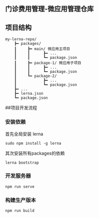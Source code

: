 ## 门诊费用管理-微应用管理仓库

## 项目结构
```
my-lerna-repo/
    ┣━ packages/
    ┃     ┣━ main/ 微应用主项目
    ┃     ┃      ┣━ ...
    ┃     ┃      ┗━ package.json
    ┃     ┣━ package-1/ 微应用子项目
    ┃     ┃      ┣━ ...
    ┃     ┃      ┗━ package.json
    ┃     ┗━ package-2/
    ┃            ┣━ ...
    ┃            ┗━ package.json
    ┣━ ...
    ┣━ lerna.json
    ┗━ package.json

```

##项目开发流程

### 安装依赖
首先全局安装 lerna
```
sudo npm install -g lerna
```
其次安装所有packages的依赖
```
lerna bootstrap
```

### 开发服务器
```
npm run serve
```

### 构建生产版本
```
npm run build
```
